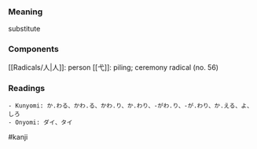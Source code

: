### Meaning

substitute

### Components

[[Radicals/人|人]]: person [[弋]]: piling; ceremony radical (no. 56)

### Readings

```
- Kunyomi: か.わる、かわ.る、かわ.り、か.わり、-がわ.り、-が.わり、か.える、よ、しろ
- Onyomi: ダイ、タイ
```

#kanji